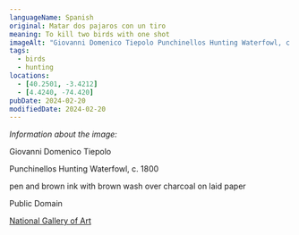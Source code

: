 ```yaml
---
languageName: Spanish
original: Matar dos pajaros con un tiro
meaning: To kill two birds with one shot
imageAlt: "Giovanni Domenico Tiepolo Punchinellos Hunting Waterfowl, c. 1800"
tags:
  - birds
  - hunting
locations:
  - [40.2501, -3.4212]
  - [4.4240, -74.420]
pubDate: 2024-02-20
modifiedDate: 2024-02-20
---
```


_Information about the image:_

Giovanni Domenico Tiepolo

Punchinellos Hunting Waterfowl, c. 1800

pen and brown ink with brown wash over charcoal on laid paper

Public Domain

[National Gallery of Art](https://www.nga.gov/collection/art-object-page.75809.html)
